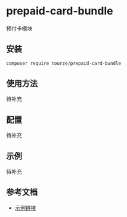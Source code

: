 # prepaid-card-bundle

预付卡模块

## 安装

```bash
composer require tourze/prepaid-card-bundle
```

## 使用方法

待补充

## 配置

待补充

## 示例

待补充

## 参考文档

- [示例链接](https://example.com)
